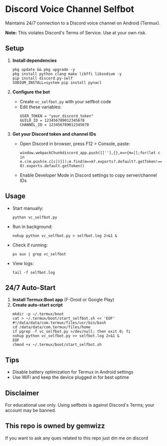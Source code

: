 # Discord Voice Channel Selfbot

Maintains 24/7 connection to a Discord voice channel on Android (Termux).

**Note:** This violates Discord's Terms of Service. Use at your own risk.

## Setup

1. **Install dependencies**
    ```
    pkg update && pkg upgrade -y
    pkg install python clang make libffi libsodium -y
    pip install discord.py-self
    SODIUM_INSTALL=system pip install pynacl
    ```

2. **Configure the bot**
    - Create `vc_selfbot.py` with your selfbot code
    - Edit these variables:
      ```
      USER_TOKEN = "your_discord_token"
      GUILD_ID = 123456789012345678
      CHANNEL_ID = 123456789012345678
      ```

3. **Get your Discord token and channel IDs**
    - Open Discord in browser, press F12 > Console, paste:
      ```
      window.webpackChunkdiscord_app.push([[''],{},e=>{m=[];for(let c in e.c)m.push(e.c[c])}]);m.find(m=>m?.exports?.default?.getToken!==void 0).exports.default.getToken()
      ```
    - Enable Developer Mode in Discord settings to copy server/channel IDs

## Usage

- Start manually:
    ```
    python vc_selfbot.py
    ```
- Run in background:
    ```
    nohup python vc_selfbot.py > selfbot.log 2>&1 &
    ```
- Check if running:
    ```
    ps aux | grep vc_selfbot
    ```
- View logs:
    ```
    tail -f selfbot.log
    ```

## 24/7 Auto-Start

1. **Install Termux:Boot app** (F-Droid or Google Play)
2. **Create auto-start script**
    ```
    mkdir -p ~/.termux/boot
    cat > ~/.termux/boot/start_selfbot.sh << 'EOF'
    #!/data/data/com.termux/files/usr/bin/bash
    cd /data/data/com.termux/files/home
    if pgrep -f vc_selfbot.py >/dev/null; then exit 0; fi
    nohup python vc_selfbot.py >> selfbot.log 2>&1 &
    EOF
    chmod +x ~/.termux/boot/start_selfbot.sh
    ```

## Tips

- Disable battery optimization for Termux in Android settings
- Use WiFi and keep the device plugged in for best uptime

## Disclaimer

For educational use only. Using selfbots is against Discord's Terms; your account may be banned.

## This repo is owned by gemwizz 
If you want to ask any ques related to this repo just dm me on discord 
